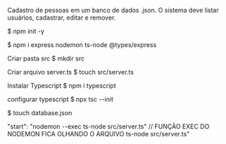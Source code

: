 Cadastro de pessoas em um banco de dados .json.
O sistema deve listar usuários, cadastrar, editar e remover.

$ npm init -y

$ npm i express nodemon ts-node @types/express

Criar pasta src
$ mkdir src

Criar arquivo server.ts
$ touch src/server.ts

Instalar Typescript
$ npm i typescript

configurar typescript
$ npx tsc --init


$ touch database.json

"start": "nodemon --exec ts-node src/server.ts"
// FUNÇÃO EXEC DO NODEMON FICA OLHANDO O ARQUIVO ts-node src/server.ts"